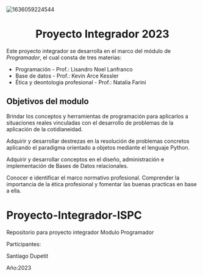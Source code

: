 ![1636059224544](https://github.com/Sofiortiz/Proyecto-Integrador-2023/assets/86580762/1e3ceecf-3574-4220-90a5-a0c3b9b1b800)


# <h1 align=center>Proyecto Integrador 2023</h1>

Este proyecto integrador se desarrolla en el marco del módulo de *Programador*, el cual consta de tres materias:

- Programación - Prof.: Lisandro Noel Lanfranco 
- Base de datos - Prof.: Kevin Arce Kessler
- Ética y deontologia profesional - Prof.: Natalia Farini

## Objetivos del modulo

Brindar los conceptos y herramientas de programación para aplicarlos a situaciones reales vinculadas con el desarrollo de problemas de la aplicación de la cotidianeidad. 

Adquirir y desarrollar destrezas en la resolución de problemas concretos aplicando el paradigma orientado a objetos mediante el lenguaje Python.

Adquirir y desarrollar conceptos en el diseño, administración e implementación de Bases de Datos relacionales.

Conocer e identificar el marco normativo profesional. Comprender la importancia de la ética profesional y fomentar las buenas practicas en base a ella.
# Proyecto-Integrador-ISPC
Repositorio para proyecto integrador Modulo Programador

Participantes:

Santiago Dupetit

Año:2023